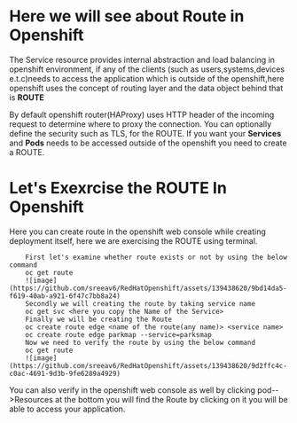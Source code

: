 # Here we will see about Route in Openshift
The Service resource provides internal abstraction and load balancing in openshift environment, if any of the clients (such as users,systems,devices e.t.c)needs to access the application which is outside of the openshift,here openshift uses the concept of routing layer and the data object behind that is **ROUTE**

By default openshift router(HAProxy) uses HTTP header of the incoming request to determine where to proxy the connection. 
You can optionally define the security such as TLS, for the ROUTE. If you want your **Services** and **Pods** needs to be accessed outside of the openshift you need to create a ROUTE.

# Let's Exexrcise the ROUTE In Openshift
Here you can create route in the openshift web console while creating deployment itself, here we are exercising the ROUTE using terminal.

        First let's examine whether route exists or not by using the below command
        oc get route
        ![image](https://github.com/sreeav6/RedHatOpenshift/assets/139438620/9bd14da5-f619-40ab-a921-6f47c7bb8a24)
        Secondly we will creating the route by taking service name
        oc get svc <here you copy the Name of the Service>
        Finally we will be creating the Route
        oc create route edge <name of the route(any name)> <service name>
        oc create route edge parkmap --service=parksmap
        Now we need to verify the route by using the below command
        oc get route
        ![image](https://github.com/sreeav6/RedHatOpenshift/assets/139438620/9d2ffc4c-c0ac-4691-9d3b-9fe6289a4929)

You can also verify in the openshift web console as well by clicking pod-->Resources at the bottom you will find the Route by clicking on it you will be able to access your application.


        

